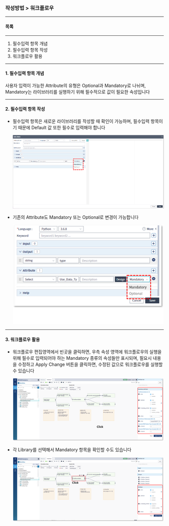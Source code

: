 ### 작성방법 > 워크플로우



------

#### 목록

------

1. 필수입력 항목 개념
2. 필수입력 항목 작성
3. 워크플로우 활용



------

#### 1. 필수입력 항목 개념

사용자 입력이 가능한 Attribute의 유형은 Optional과 Mandatory로 나뉘며, Mandatory는 라이브러리를 실행하기 위해 필수적으로 값이 필요한 속성입니다



------

#### 2. 필수입력 항목 작성

- 필수입력 항목은 새로운 라이브러리를 작성할 때 확인이 가능하며, 필수입력 항목이기 때문에 Default 값 또한 필수로 입력해야 합니다

  ![06-Write_Workflow-01](./img/작성방법_03_워크플로우_02_워크플로우_테스트를_위한_필수입력항목-01.png)

  

- 기존의 Attribute도 Mandatory 또는 Optional로 변경이 가능합니다

  ![06-Write_Workflow-02](./img/작성방법_03_워크플로우_02_워크플로우_테스트를_위한_필수입력항목-02.png)

------

#### 3. 워크플로우 활용



- 워크플로우 편집영역에서 빈곳을 클릭하면, 우측 속성 영역에 워크플로우의 실행을 위해 필수로 입력되어야 하는 Mandatory 종류의 속성들만 표시되며, 필요시 내용을 수정하고 Apply Change 버튼을 클릭하면, 수정된 값으로 워크플로우를 실행할 수 있습니다

  ![06-Write_Workflow-03](./img/작성방법_03_워크플로우_02_워크플로우_테스트를_위한_필수입력항목-03.png)

  

- 각 Library를 선택해서 Mandatory 항목을 확인할 수도 있습니다

  ![06-Write_Workflow-04](./img/작성방법_03_워크플로우_02_워크플로우_테스트를_위한_필수입력항목-04.png)

